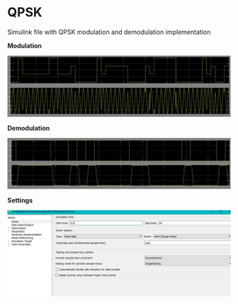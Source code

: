 # QPSK
Simulink file with QPSK modulation and demodulation implementation

**Modulation**

![modulation](modulation.JPG)

**Demodulation**

![Demodulation](Demodulation.JPG)

**Settings**

![global_perfs](global_perfs.JPG)